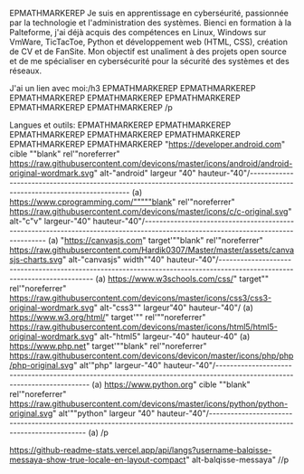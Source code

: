 EPMATHMARKEREP
Je suis en apprentissage en cyberséurité, passionnée par la technologie et l'administration des systèmes. Bienci en formation à la Palteforme, j'ai déjà acquis des compétences en Linux, Windows sur VmWare, TicTacToe, Python et développement web (HTML, CSS), création de CV et de FanSite. Mon objectif est unaliment à des projets open source et de me spécialiser en cybersécurité pour la sécurité des systèmes et des réseaux.

J'ai un lien avec moi:/h3
EPMATHMARKEREP EPMATHMARKEREP EPMATHMARKEREP EPMATHMARKEREP EPMATHMARKEREP EPMATHMARKEREP EPMATHMARKEREP
/p

Langues et outils:
EPMATHMARKEREP EPMATHMARKEREP EPMATHMARKEREP EPMATHMARKEREP EPMATHMARKEREP EPMATHMARKEREP EPMATHMARKEREP "https://developer.android.com" cible ""blank" rel'"noreferrer" https://raw.githubusercontent.com/devicons/master/icons/android/android-original-wordmark.svg" alt-"android" largeur "40" hauteur-"40"/--------------------------------------------------------------------------------------------------------------------------- (a) https://www.cprogramming.com/"""""blank" rel'"noreferrer" https://raw.githubusercontent.com/devicons/master/icons/c/c-original.svg" alt-"c"v" largeur-"40" hauteur-"40"/--------------------------------------------------------------------------------------------------------------------------------- (a) "https://canvasjs.com" target'""blank" rel'"noreferrer" https://raw.githubusercontent.com/Hardik0307/Master/master/assets/canvasjs-charts.svg" alt-"canvasjs" width""40" hauteur-"40"/------------------------------------------------------------------------------------------------------------------------- (a) https://www.w3schools.com/css/" target"" rel'"noreferrer" https://raw.githubusercontent.com/devicons/master/icons/css3/css3-original-wordmark.svg" alt-"css3"" largeur"40" hauteur-"40"/ (a) https://www.w3.org/html/" target'"" rel'""noreferrer" https://raw.githubusercontent.com/devicons/master/icons/html5/html5-original-wordmark.svg" alt-"html5" largeur-"40" hauteur-40" (a) https://www.php.net" target'""blank" rel'"noreferrer" https://raw.githubusercontent.com/devicons/devicon/master/icons/php/php/php-original.svg" alt'"php" largeur-"40" hauteur-"40"/------------------------------------------------------------------------------------------------------------------------- (a) https://www.python.org" cible ""blank" rel'"noreferrer" https://raw.githubusercontent.com/devicons/master/icons/python/python-original.svg" alt'""python" largeur "40" hauteur-"40"/-------------------------------------------------------------------------------------------------------------------------- (a) /p

https://github-readme-stats.vercel.app/api/langs?username-balqisse-messaya-show-true-locale-en-layout-compact" alt-balqisse-messaya" //p


